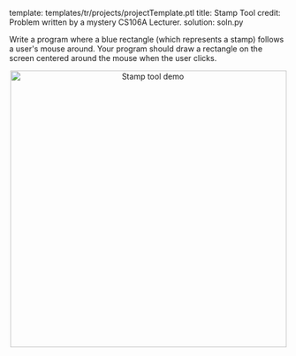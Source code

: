 template: templates/tr/projects/projectTemplate.ptl
title: Stamp Tool
credit: Problem written by a mystery CS106A Lecturer.
solution: soln.py

Write a program where a blue rectangle (which represents a stamp) follows a user's mouse around. Your program should draw a rectangle on the screen centered around the mouse when the user clicks.

<center>
  <img style="width:500px"
          alt = "Stamp tool demo"
          src="{{pathToRoot}}img/projects/stampTool/demo.png">
</center>
